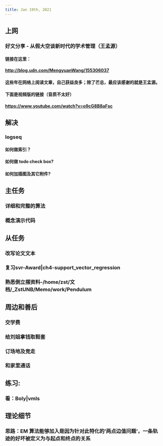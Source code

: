 ```yaml
---
title: Jan 19th, 2021
---
```


## 上网
### 好文分享 - 从假大空谈新时代的学术管理（王孟源）
#### 链接在这里：
#### http://blog.udn.com/MengyuanWang/155306037
#### 这些年在网络上阅读文章，自己获益良多；除了芒总，最应该感谢的就是王孟源。
#### 下面是视频版的链接（音质不太好）
#### https://www.youtube.com/watch?v=o9cG8B8aFsc
## 解决
### logseq
#### 如何做索引？
#### 如何做 todo check box?
#### 如何加插图及其它附件?
## 主任务
### 详细和完整的算法
### 概念演示代码
## 从任务
### 改写论文文本
### 复习svr-Award|ch4-support_vector_regression
### 熟悉倒立摆资料-/home/zst/文档/_ZstUNB/Memo/work/Pendulum
## 周边和善后
### 交学费
### 给刘姐拿钱取鞋套
### 订场地及竞走
### 和家里通话
## 练习:
### 看：Boly|vmls
## 理论细节
### 思路：EM 算法能够加入是因为针对此特化的’两点边值问题‘，一条轨迹的好坏被定义为与起点和终点的关系
###
